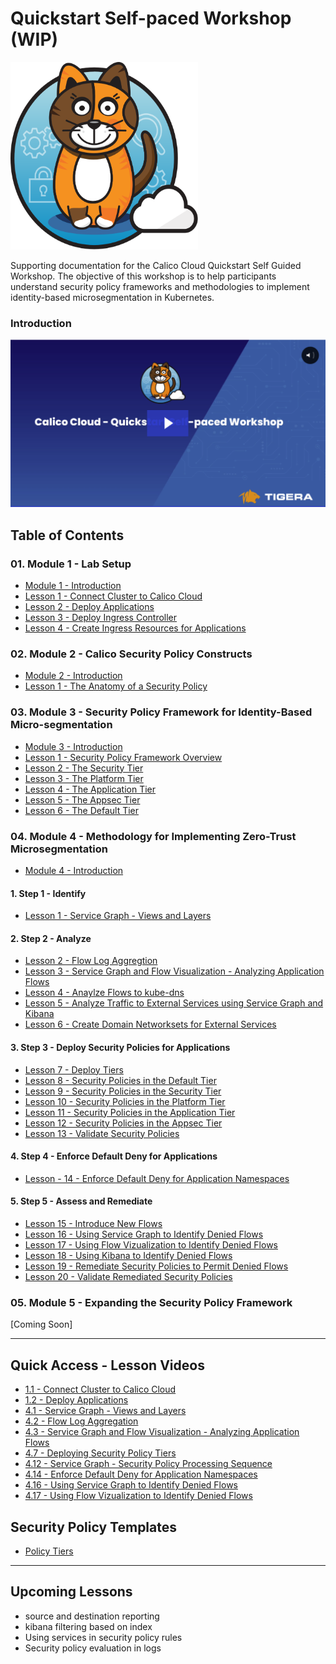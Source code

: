 # Quickstart Self-paced Workshop (WIP)

<img src="/modules/images/Calico_Cloud_logo_badge.svg" width="300" height="300">

Supporting documentation for the Calico Cloud Quickstart Self Guided Workshop. The objective of this workshop is to help participants understand security policy frameworks and methodologies to implement identity-based microsegmentation in Kubernetes. 

### **Introduction**

[![intro](/modules/images/intro.png)](https://tigera.wistia.com/medias/qwgycmgsfe)

## Table of Contents

### **01. Module 1  - Lab Setup**

   - [Module 1 - Introduction](https://github.com/tigera-cs/quickstart-self-service/blob/main/modules/module-1-introduction.md)
   - [Lesson 1 - Connect Cluster to Calico Cloud](https://github.com/tigera-cs/quickstart-self-service/blob/main/modules/connect-cluster-to-calico-cloud.md)
   - [Lesson 2 - Deploy Applications](https://github.com/tigera-cs/quickstart-self-service/blob/main/modules/deploy-applications.md)
   - [Lesson 3 - Deploy Ingress Controller](https://github.com/tigera-cs/quickstart-self-service/blob/main/modules/deploy-ingress-controller.md)
   - [Lesson 4 - Create Ingress Resources for Applications](https://github.com/tigera-cs/quickstart-self-service/blob/main/modules/create-ingress-resources.md)
     
### **02. Module 2 - Calico Security Policy Constructs**

   - [Module 2 - Introduction](https://github.com/tigera-cs/quickstart-self-service/blob/main/modules/module-2-introduction.md)
   - [Lesson 1 - The Anatomy of a Security Policy](https://github.com/tigera-cs/quickstart-self-service/blob/main/modules/policies-rules.md) 
   

### **03. Module 3 - Security Policy Framework for Identity-Based Micro-segmentation**

   - [Module 3 - Introduction](https://github.com/tigera-cs/quickstart-self-service/blob/main/modules/module-3-introduction.md)
   - [Lesson 1 - Security Policy Framework Overview](https://github.com/tigera-cs/quickstart-self-service/blob/main/modules/security-policy-framework-overview.md)
   - [Lesson 2 - The Security Tier](https://github.com/tigera-cs/quickstart-self-service/blob/main/modules/security-tier.md)
   - [Lesson 3 - The Platform Tier](https://github.com/tigera-cs/quickstart-self-service/blob/main/modules/platform-tier.md)
   - [Lesson 4 - The Application Tier](https://github.com/tigera-cs/quickstart-self-service/blob/main/modules/application-tier.md)
   - [Lesson 5 - The Appsec Tier](https://github.com/tigera-cs/quickstart-self-service/blob/main/modules/appsec-tier.md)
   - [Lesson 6 - The Default Tier](https://github.com/tigera-cs/quickstart-self-service/blob/main/modules/default-tier.md)
     
### **04. Module 4 - Methodology for Implementing Zero-Trust Microsegmentation**

- [Module 4 - Introduction](https://github.com/tigera-cs/quickstart-self-service/blob/main/modules/module-4-introduction.md)

####   **1. Step 1 - Identify**
   
   - [Lesson 1 - Service Graph - Views and Layers](https://github.com/tigera-cs/quickstart-self-service/blob/main/modules/views-and-layers-sg.md)

####  **2. Step 2 - Analyze**
   - [Lesson 2 - Flow Log Aggregtion](https://github.com/tigera-cs/quickstart-self-service/blob/main/modules/log-aggregation.md)
   - [Lesson 3 - Service Graph and Flow Visualization - Analyzing Application Flows](https://github.com/tigera-cs/quickstart-self-service/blob/main/modules/analyze-service-graph.md)
   - [Lesson 4 - Anaylze Flows to kube-dns](https://github.com/tigera-cs/quickstart-self-service/blob/main/modules/analyze-kube-dns.md) 
   - [Lesson 5 - Analyze Traffic to External Services using Service Graph and Kibana](https://github.com/tigera-cs/quickstart-self-service/blob/main/modules/analyze-external-services.md)
   - [Lesson 6 - Create Domain Networksets for External Services](https://github.com/tigera-cs/quickstart-self-service/blob/main/modules/analyze-networksets-external-services.md)

####   **3. Step 3 - Deploy Security Policies for Applications**
   - [Lesson 7 - Deploy Tiers](https://github.com/tigera-cs/quickstart-self-service/blob/main/modules/deploy-tiers.md)
   - [Lesson 8 - Security Policies in the Default Tier](https://github.com/tigera-cs/quickstart-self-service/blob/main/modules/security-policies-default-tier.md)
   - [Lesson 9 - Security Policies in the Security Tier](https://github.com/tigera-cs/quickstart-self-service/blob/main/modules/security-policy-in-security-tier.md)
   - [Lesson 10 - Security Policies in the Platform Tier](https://github.com/tigera-cs/quickstart-self-service/blob/main/modules/security-policy-in-platform-tier.md)
   - [Lesson 11 - Security Policies in the Application Tier](https://github.com/tigera-cs/quickstart-self-service/blob/main/modules/security-policies-in-application-tier.md)
   - [Lesson 12 - Security Policies in the Appsec Tier](https://github.com/tigera-cs/quickstart-self-service/blob/main/modules/security-policies-in-appsec-tier.md)
   - [Lesson 13 - Validate Security Policies](https://github.com/tigera-cs/quickstart-self-service/blob/main/modules/validate-security-policies.md)

####  **4. Step 4 - Enforce Default Deny for Applications**
   - [Lesson - 14 - Enforce Default Deny for Application Namespaces](https://github.com/tigera-cs/quickstart-self-service/blob/main/modules/enforce-default-deny.md)


####  **5. Step 5 - Assess and Remediate**
   - [Lesson 15 - Introduce New Flows](https://github.com/tigera-cs/quickstart-self-service/blob/main/modules/new-flows.md)
   - [Lesson 16 - Using Service Graph to Identify Denied Flows](https://github.com/tigera-cs/quickstart-self-service/blob/main/modules/sg-denied-flow.md)
   - [Lesson 17 - Using Flow Vizualization to Identify Denied Flows](https://github.com/tigera-cs/quickstart-self-service/blob/main/modules/fv-denied-flows.md)
   - [Lesson 18 - Using Kibana to Identify Denied Flows](https://github.com/tigera-cs/quickstart-self-service/blob/main/modules/kibana-denied-flows.md)
   - [Lesson 19 - Remediate Security Policies to Permit Denied Flows](https://github.com/tigera-cs/quickstart-self-service/blob/main/modules/remediate-security-policies.md)
   - [Lesson 20 - Validate Remediated Security Policies](https://github.com/tigera-cs/quickstart-self-service/blob/main/modules/validate-remediate-security-policies.md)

### **05. Module 5 - Expanding the Security Policy Framework**

[Coming Soon]

---
## Quick Access - Lesson Videos

- [1.1 - Connect Cluster to Calico Cloud](https://tigera.wistia.com/medias/zs6oc6j1uj)
- [1.2 - Deploy Applications](https://tigera.wistia.com/medias/dsa4gj6vox)
- [4.1 - Service Graph - Views and Layers](https://tigera.wistia.com/medias/if9ccnwrdp)
- [4.2 - Flow Log Aggregation](https://tigera.wistia.com/medias/yhitu7fhop)
- [4.3 - Service Graph and Flow Visualization - Analyzing Application Flows](https://tigera.wistia.com/medias/hitppj9mjk)
- [4.7 - Deploying Security Policy Tiers](https://tigera.wistia.com/medias/9qdjr5onoj)
- [4.12 - Service Graph - Security Policy Processing Sequence](https://tigera.wistia.com/medias/lymcn38m3b)
- [4.14 -  Enforce Default Deny for Application Namespaces](https://tigera.wistia.com/medias/nyvmnpsbu1)
- [4.16 - Using Service Graph to Identify Denied Flows](https://tigera.wistia.com/medias/88j386d49p)
- [4.17 - Using Flow Vizualization to Identify Denied Flows](https://tigera.wistia.com/medias/k5en6cvfob)

## Security Policy Templates

   - [Policy Tiers](https://github.com/tigera-cs/quickstart-self-service/blob/main/manifests/securitypolicies/tiers.yaml)

---
## Upcoming Lessons

- source and destination reporting
- kibana filtering based on index
- Using services in security policy rules 
- Security policy evaluation in logs

